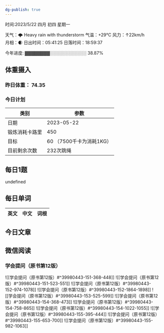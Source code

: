```yaml
---
dg-publish: true
---
```



时间:2023/5/22 四月 初四 星期一

天气：🌩  Heavy rain with thunderstorm 气温：+29°C 风力：↑22km/h  
月相：🌒 日出时间：05:41:25 日落时间：18:59:37

今年进度: ▓▓▓▓▓▓▓▓░░░░░░░░░░░░ 38.87%

## 体重摄入

### 昨日体重： 74.35
### 今日计划
| 类别           | 参数                    |
| -------------- | ----------------------- |
| 日期           | 2023-05-22               |
| 锻炼消耗卡路里 | 450 |
| 目标           | 60      （7500千卡为消耗1KG）                |
| 目前剩余次数               |    232次跳绳                      |

## 每日1题

undefined

## 每日单词

| 英文       | 中文       |词根|
| ---------- | ---------- | ---|


## 今日文章




## 微信阅读

<!-- start of weread -->

### 学会提问（原书第12版）
![[学会提问（原书第12版）#^39980443-151-368-448]]
![[学会提问（原书第12版）#^39980443-151-523-551]]
![[学会提问（原书第12版）#^39980443-152-974-1078]]
![[学会提问（原书第12版）#^39980443-152-1864-1898]]
![[学会提问（原书第12版）#^39980443-153-525-599]]
![[学会提问（原书第12版）#^39980443-154-368-473]]
![[学会提问（原书第12版）#^39980443-154-758-865]]
![[学会提问（原书第12版）#^39980443-154-1022-1055]]
![[学会提问（原书第12版）#^39980443-155-395-444]]
![[学会提问（原书第12版）#^39980443-155-653-700]]
![[学会提问（原书第12版）#^39980443-155-982-1063]]

<!-- end of weread -->
